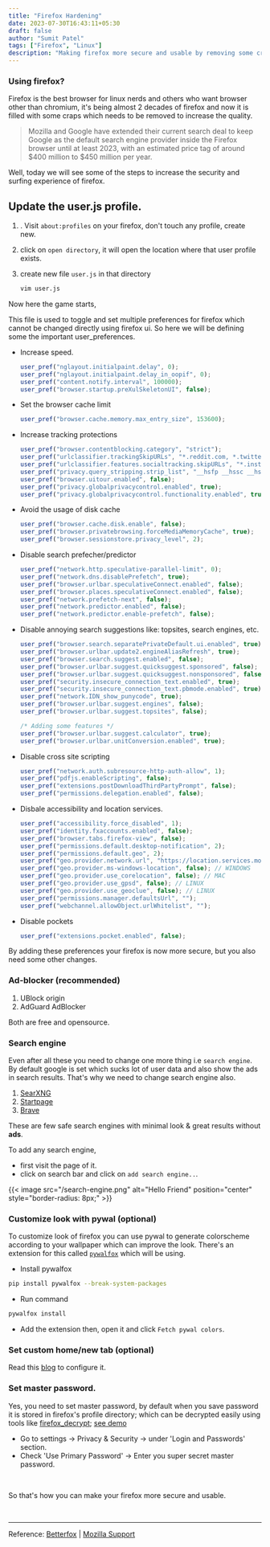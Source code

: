 ```yaml
---
title: "Firefox Hardening"
date: 2023-07-30T16:43:11+05:30
draft: false
author: "Sumit Patel"
tags: ["Firefox", "Linux"] 
description: "Making firefox more secure and usable by removing some craps and toggling security preferences using user.js file"
---
```



### Using firefox?

Firefox is the best browser for linux nerds and others who want browser other than chromium, it's being almost 2 decades of firefox and now it is filled with some craps which needs to be removed to increase the quality.

> Mozilla and Google have extended their current search deal to keep Google as the default search engine provider inside the Firefox browser until at least 2023, with an estimated price tag of around $400 million to $450 million per year.

Well, today we will see some of the steps to increase the security and surfing experience of firefox.

##  Update the user.js profile.


1. . Visit `about:profiles` on your firefox, don't touch any profile, create new.

2. click on `open directory`, it will open the location where that user profile exists.

3. create new file `user.js` in that directory

    ```bash
    vim user.js
    ```

Now here the game starts,

This file is used to toggle and set multiple preferences for firefox which cannot be changed directly using firefox ui.
So here we will be defining some the important user_preferences.

- Increase speed.

    ```javascript
    user_pref("nglayout.initialpaint.delay", 0);
    user_pref("nglayout.initialpaint.delay_in_oopif", 0);
    user_pref("content.notify.interval", 100000);
    user_pref("browser.startup.preXulSkeletonUI", false);
    ```

- Set the browser cache limit

    ```javascript
    user_pref("browser.cache.memory.max_entry_size", 153600);
    ```

- Increase tracking protections

    ```javascript
    user_pref("browser.contentblocking.category", "strict");
    user_pref("urlclassifier.trackingSkipURLs", "*.reddit.com, *.twitter.com, *.twimg.com, *.tiktok.com");
    user_pref("urlclassifier.features.socialtracking.skipURLs", "*.instagram.com, *.twitter.com, *.twimg.com");
    user_pref("privacy.query_stripping.strip_list", "__hsfp __hssc __hstc __s _hsenc _openstat dclid fbclid gbraid gclid hsCtaTracking igshid mc_eid ml_subscriber ml_subscriber_hash msclkid oft_c oft_ck oft_d oft_id oft_ids oft_k oft_lk oft_sk oly_anon_id oly_enc_id rb_clickid s_cid twclid vero_conv vero_id wbraid wickedid yclid");
    user_pref("browser.uitour.enabled", false);
    user_pref("privacy.globalprivacycontrol.enabled", true);
    user_pref("privacy.globalprivacycontrol.functionality.enabled", true);
    ```

- Avoid the usage of disk cache

    ```javascript
    user_pref("browser.cache.disk.enable", false);
    user_pref("browser.privatebrowsing.forceMediaMemoryCache", true);
    user_pref("browser.sessionstore.privacy_level", 2);
    ```

- Disable search prefecher/predictor 

    ```javascript
    user_pref("network.http.speculative-parallel-limit", 0);
    user_pref("network.dns.disablePrefetch", true);
    user_pref("browser.urlbar.speculativeConnect.enabled", false);
    user_pref("browser.places.speculativeConnect.enabled", false);
    user_pref("network.prefetch-next", false);
    user_pref("network.predictor.enabled", false);
    user_pref("network.predictor.enable-prefetch", false);
    ```

- Disable annoying search suggestions like: topsites, search engines, etc.

    ```javascript
    user_pref("browser.search.separatePrivateDefault.ui.enabled", true);
    user_pref("browser.urlbar.update2.engineAliasRefresh", true);
    user_pref("browser.search.suggest.enabled", false);
    user_pref("browser.urlbar.suggest.quicksuggest.sponsored", false);
    user_pref("browser.urlbar.suggest.quicksuggest.nonsponsored", false);
    user_pref("security.insecure_connection_text.enabled", true);
    user_pref("security.insecure_connection_text.pbmode.enabled", true);
    user_pref("network.IDN_show_punycode", true);
    user_pref("browser.urlbar.suggest.engines", false);
    user_pref("browser.urlbar.suggest.topsites", false);

    /* Adding some features */
    user_pref("browser.urlbar.suggest.calculator", true);
    user_pref("browser.urlbar.unitConversion.enabled", true);
    ```


- Disable cross site scripting

    ```javascript
    user_pref("network.auth.subresource-http-auth-allow", 1);
    user_pref("pdfjs.enableScripting", false);
    user_pref("extensions.postDownloadThirdPartyPrompt", false);
    user_pref("permissions.delegation.enabled", false);
    ```

- Disbale accessibility and location services.

    ```javascript
    user_pref("accessibility.force_disabled", 1);
    user_pref("identity.fxaccounts.enabled", false);
    user_pref("browser.tabs.firefox-view", false);
    user_pref("permissions.default.desktop-notification", 2);
    user_pref("permissions.default.geo", 2);
    user_pref("geo.provider.network.url", "https://location.services.mozilla.com/v1/geolocate?key=%MOZILLA_API_KEY%");
    user_pref("geo.provider.ms-windows-location", false); // WINDOWS
    user_pref("geo.provider.use_corelocation", false); // MAC
    user_pref("geo.provider.use_gpsd", false); // LINUX
    user_pref("geo.provider.use_geoclue", false); // LINUX
    user_pref("permissions.manager.defaultsUrl", "");
    user_pref("webchannel.allowObject.urlWhitelist", "");
    ```

- Disable pockets

    ```javascript
    user_pref("extensions.pocket.enabled", false);
    ```


By adding these preferences your firefox is now more secure, but you also need some other changes. 

### Ad-blocker (recommended)

1. UBlock origin 
2. AdGuard AdBlocker

Both are free and opensource.


### Search engine

Even after all these you need to change one more thing i.e `search engine`. By default google is set which sucks lot of user data and also show the ads in search results.
That's why we need to change search engine also.

1. [SearXNG](https://github.com/searxng/searxng)
2. [Startpage](https://www.startpage.com/en/)
3. [Brave](https://search.brave.com/default)

These are few safe search engines with minimal look & great results without **ads**.

To add any search engine, 
 * first visit the page of it.
 * click on search bar and click on `add search engine..`.

{{< image src="/search-engine.png" alt="Hello Friend" position="center" style="border-radius: 8px;" >}}


### Customize look with pywal (optional)

To customize look of firefox you can use pywal to generate colorscheme according to your wallpaper which can improve the look.
There's an extension for this called [`pywalfox`](https://addons.mozilla.org/en-US/firefox/addon/pywalfox/?utm_source=addons.mozilla.org&utm_medium=referral&utm_content=search) which will be using.

* Install pywalfox
```bash
pip install pywalfox --break-system-packages
```

- Run command

```bash
pywalfox install
```

- Add the extension then, open it and click `Fetch pywal colors`.


### Set custom home/new tab (optional)

Read this [blog](/post/firefox-custom-new-tab-file/) to configure it.


### Set master password.

Yes, you need to set master password, by default when you save password it is stored in firefox's profile directory; which can be decrypted easily using tools like [firefox_decrypt](https://github.com/unode/firefox_decrypt.git); [see demo](/post/decrypt-browser-pass)

- Go to settings -> Privacy & Security -> under 'Login and Passwords' section.
- Check 'Use Primary Password' -> Enter you super secret master password.

&nbsp;

So that's how you can make your firefox more secure and usable.

&nbsp;

---

Reference: 
[Betterfox](https://github.com/yokoffing/Betterfox.git) | 
[Mozilla Support](https://support.mozilla.org/en-US/kb/how-to-fix-preferences-wont-save#)




